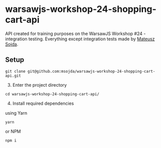 # warsawjs-workshop-24-shopping-cart-api

API created for training purposes on the WarsawJS Workshop #24 - integration testing.
Everything except integration tests made by [Mateusz Sojda](https://github.com/msojda).

## Setup

```
git clone git@github.com:msojda/warsawjs-workshop-24-shopping-cart-api.git
```

3. Enter the project directory

```
cd warsawjs-workshop-24-shopping-cart-api/
```

4. Install required dependencies

using Yarn

```
yarn
```

or NPM

```
npm i
```

